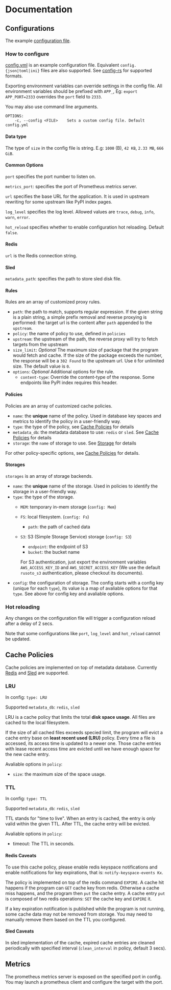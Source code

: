 # Documentation

## Configurations

The example [configuration file](../config.yml).

### How to configure

[config.yml](config.yml) is an example configuration file. Equivalent `config.{json|toml|ini}` files are also supported.
See [config-rs](https://github.com/mehcode/config-rs) for supported formats.

Exporting environment variables can override settings in the config file. All environment variables should be prefixed with `APP_`, Eg: `export APP_PORT=2333` overrides the `port` field to `2333`.

You may also use command line arguments.

```text
OPTIONS:
    -c, --config <FILE>    Sets a custom config file. Default config.yml
```

#### Data type

The type of `size` in the config file is string. E.g: `1000` (B), `42 KB`, `2.33 MB`, `666 GiB`.

#### Common Options

`port` specifies the port number to listen on.

`metrics_port`: specifies the port of Prometheus metrics server.

`url` specifies the base URL for the application. It is used in upstream rewriting for some upstream like PyPI index pages.

`log_level` specifies the log level. Allowed values are `trace`, `debug`, `info`, `warn`, `error`.

`hot_reload` specifies whether to enable configuration hot reloading. Default `false`.

#### Redis

`url` is the Redis connection string.

#### Sled

`metadata_path`: specifies the path to store sled disk file.

#### Rules

Rules are an array of customized proxy rules.

- `path`: the path to match, supports regular expression. If the given string is a plain string, a simple prefix removal and reverse proxying is performed: the target url is the content after `path` appended to the `upstream`.
- `policy`: the name of policy to use, defined in `policies`
- `upstream`: the upstream of the path, the reverse proxy will try to fetch targets from the upstream
- `size_limit`: *Optional* The maximum size of package that the program would fetch and cache. If the size of the package exceeds the number, the response will be a `302 Found` to the upstream url. Use `0` for unlimited size. The default value is `0`.
- `options`: *Optional* Additional options for the rule.
  - `content-type`: Override the content-type of the response. Some endpoints like PyPI index requires this header.

#### Policies

Policies are an array of customized cache policies.

- `name`: the **unique** name of the policy. Used in database key spaces and metrics to identify the policy in a user-friendly way.
- `type`: the type of the policy, see [Cache Policies](#cache-policies) for details
- `metadata_db`: the metadata database to use: `redis` or `sled`. See [Cache Policies](#cache-policies) for details
- `storage`: the `name` of storage to use. See [Storage](#storage) for details

For other policy-specific options, see [Cache Policies](#cache-policies) for details.

#### Storages

`storages` is an array of storage backends.

- `name`: the **unique** name of the storage. Used in policies to identify the storage in a user-friendly way.
- `type`: the type of the storage.
  - `MEM`: temporary in-mem storage (`config: Mem`)
  - `FS`: local filesystem. (`config: Fs`)
    - `path`: the path of cached data
  - `S3`: S3 (Simple Storage Service) storage (`config: S3`)
    - `endpoint`: the endpoint of S3
    - `bucket`: the bucket name
    
    For S3 authentication, just export the environment variables `AWS_ACCESS_KEY_ID` and `AWS_SECRET_ACCESS_KEY` (We use the default `rusoto_s3` authentication, please checkout its documents).
- `config`: the configuration of storage. The config starts with a config key (unique for each `type`), its value is a map of avaliable options for that `type`. See above for config key and avaliable options.

### Hot reloading

Any changes on the configuration file will trigger a configuration reload after a delay of 2 secs.

Note that some configurations like `port`, `log_level` and `hot_reload` cannot be updated.

## Cache Policies

Cache policies are implemented on top of metadata database. Currently [Redis](https://redis.io) and [Sled](https://github.com/spacejam/sled) are supported.

### LRU

In config: `type: LRU`

Supported `metadata_db`: `redis`, `sled`

LRU is a cache policy that limits the total **disk space usage**. All files are cached to the local filesystem.

If the size of all cached files exceeds specied limit, the program will evict a cache entry base on **least recent used (LRU)** policy.
Every time a file is accessed, its access time is updated to a newer one. Those cache entries with lease recent access time are evicted until we have enough space for the new cache entry.

Avaliable options in `policy`:
- `size`: the maximum size of the space usage.

### TTL

In config: `type: TTL`

Supported `metadata_db`: `redis`, `sled`

TTL stands for "time to live". When an entry is cached, the entry is only valid within the given TTL. After TTL, the cache entry will be evicted.

Avaliable options in `policy`:
- timeout: The TTL in seconds.

#### Redis Caveats

To use this cache policy, please enable redis keyspace notifications and enable notifications for key expirations, that is: `notify-keyspace-events Kx`.

The policy is implemented on top of the redis command `EXPIRE`.
A cache hit happens if the program can `GET` cache key from redis. Otherwise a cache miss happens, and the program then `put` the cache entry.
A cache entry `put` is composed of two redis operations: `SET` the cache key and `EXPIRE` it.

If a key expiration notification is published while the program is not running, some cache data may not be removed from storage. You may need to manually remove them based on the TTL you configured.

#### Sled Caveats

In sled implementation of the cache, expired cache entries are cleaned periodically with specified interval (`clean_interval` in policy, default 3 secs).

## Metrics

The prometheus metrics server is exposed on the specified port in config. You may launch a prometheus client and configure the target with the port.
